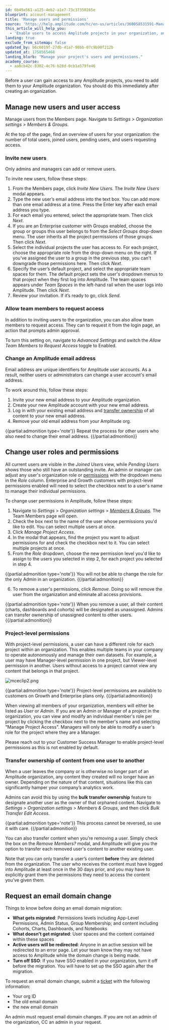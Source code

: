 ```yaml
---
id: 6b49a561-a125-4eb2-a1e7-73c37350265e
blueprint: account-management
title: 'Manage users and permissions'
source: 'https://help.amplitude.com/hc/en-us/articles/360058531591-Manage-users-and-permissions'
this_article_will_help_you:
  - 'Enable users to access Amplitude projects in your organization, and manage how they do it'
landing: true
exclude_from_sitemap: false
updated_by: b6c6019f-27db-41a7-98bb-07c9b90f212b
updated_at: 1758565468
landing_blurb: "Manage your project's users and permissions."
academy_course:
  - aa8cb42c-8302-4c76-b28d-0cb1a579fe46
---
```

Before a user can gain access to any Amplitude projects, you need to add them to your Amplitude organization. You should do this immediately after creating an organization.

## Manage new users and user access

Manage users from the Members page. Navigate to *Settings > Organization settings > Members & Groups*.

At the top of the page, find an overview of users for your organization: the number of total users, joined users, pending users, and users requesting access. 

### Invite new users

Only admins and managers can add or remove users. 

To invite new users, follow these steps:

1. From the Members page, click *Invite New Users.* The *Invite New Users* modal appears.
2. Type the new user’s email address into the text box. You can add more than one email address at a time. Press the Enter key after each email address you type.
3. For each email you entered, select the appropriate team. Then click *Next*.
4. If you are an Enterprise customer with Groups enabled, choose the group or groups this user belongs to from the *Select Groups* drop-down menu. The user inherits all the project permissions of those groups. Then click *Next*.
5. Select the individual projects the user has access to. For each project, choose the appropriate role from the drop-down menu on the right. If you’ve assigned the user to a group in the previous step, you can't downgrade those permissions here. Then click *Next*.
6. Specify the user’s default project, and select the appropriate team spaces for them. The default project sets the user's dropdown menus to that project when they first log into Amplitude. The team spaces appears under *Team Spaces* in the left-hand rail when the user logs into Amplitude. Then click *Next*.
7. Review your invitation. If it’s ready to go, click *Send*.

### Allow team members to request access

In addition to inviting users to the organization, you can also allow team members to request access. They can to request it from the login page, an action that prompts admin approval.

To turn this setting on, navigate to *Advanced Settings* and switch the *Allow Team Members to Request Access* toggle to Enabled.

### Change an Amplitude email address

Email address are unique identifiers for Amplitude user accounts. As a result, neither users or administrators can change a user account's email address.

To work around this, follow these steps:

1. Invite your new email address to your Amplitude organization.
2. Create your new Amplitude account with your new email address.
3. Log in with your existing email address and [transfer ownership](#transfer-ownership-of-content-from-one-user-to-another) of all content to your new email address.
4. Remove your old email address from your Amplitude org.

{{partial:admonition type='note'}}
Repeat the process for other users who also need to change their email address.
{{/partial:admonition}}

## Change user roles and permissions

All current users are visible in the *Joined Users* view, while *Pending Users* shows those who still have an outstanding invite. An admin or manager can adjust any user's organization role or [permissions](/docs/admin/account-management/user-roles-permissions) with the dropdown menu in the *Role* column. Enterprise and Growth customers with project-level permissions enabled will need to select the checkbox next to a user's name to manage their individual permissions.

To change user permissions in Amplitude, follow these steps:

1. Navigate to *Settings* > *Organization settings* > *[Members & Groups](/docs/admin/account-management/manage-users).* The Team Members page will open.
2. Check the box next to the name of the user whose permissions you'd like to edit. You can select multiple users at once.
3. Click *Manage Project Access*.
4. In the modal that appears, find the project you want to adjust permissions for and check the checkbox next to it. You can select multiple projects at once.
5. From the *Role* dropdown, choose the new permission level you'd like to assign to the users you selected in step 2, for each project you selected in step 4.  
  
{{partial:admonition type='note'}}
You will not be able to change the role for the only Admin in an organization.
{{/partial:admonition}}

6. To remove a user's permissions, click *Remove*. Doing so will remove the user from the organization and eliminate all access provisions.

{{partial:admonition type='note'}}
When you remove a user, all their content (charts, dashboards and cohorts) will be designated as unassigned. Admins can transfer ownership of unassigned content to other users.
{{/partial:admonition}}

### Project-level permissions

With project-level permissions, a user can have a different role for each project within an organization. This enables multiple teams in your company to operate autonomously and manage their own datasets. For example, a user may have Manager-level permission in one project, but Viewer-level permission in another. Users without access to a project cannot view any content that belongs in that project.

![mceclip2.png](/docs/output/img/account-management/mceclip2-png.png)

{{partial:admonition type='note'}}
Project-level permissions are available to customers on Growth and Enterprise plans only.
{{/partial:admonition}}

When viewing all members of your organization, members will either be listed as *User* or *Admin*. If you are an Admin or Manager of a project in the organization, you can view and modify an individual member's role per project by clicking the checkbox next to the member's name and selecting "Manage Project Access". Managers will only be able to modify a user's role for the project where they are a Manager.

Please reach out to your Customer Success Manager to enable project-level permissions as this is not enabled by default.

### Transfer ownership of content from one user to another

When a user leaves the company or is otherwise no longer part of an Amplitude organization, any content they created will no longer have an owner. Depending on the nature of that content, situations like this can significantly hamper your company’s analytics work.

Admins can avoid this by using the **bulk transfer ownership** feature to designate another user as the owner of that orphaned content. Navigate to *Settings > Organization settings > Members & Groups*, and then click *Bulk Transfer Edit Access*.

{{partial:admonition type='note'}}
This process cannot be reversed, so use it with care.
{{/partial:admonition}}

You can also transfer content when you’re removing a user. Simply check the box on the *Remove Members?* modal, and Amplitude will give you the option to transfer each removed user's content to another existing user.

Note that you can only transfer a user’s content **before** they are deleted from the organization. The user who receives the content must have logged into Amplitude at least once in the 30 days prior, and you may have to explicitly grant them the permissions they need to access the content you’ve given them.

## Request an email domain change

Things to know before doing an email domain migration:

* **What gets migrated**: Permissions levels including App-Level Permissions, Admin Status, Group Membership; and content including Cohorts, Charts, Dashboards, and Notebooks
* **What doesn't get migrated**: User spaces and the content contained within these spaces
* **Active users will be redirected**: Anyone in an active session will be redirected to an error page. Let your team know they may not have access to Amplitude while the domain change is being made.
* **Turn off SSO**: If you have SSO enabled in your organization, turn it off before the migration. You will have to set up the SSO again after the migration.

To request an email domain change, submit a [ticket](https://help.amplitude.com/hc/en-us/requests/new) with the following information:

* Your org ID
* The old email domain
* the new email domain

An admin must request email domain changes. If you are not an admin of the organization, CC an admin in your request.